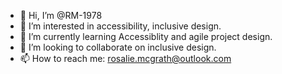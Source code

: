 - 👋 Hi, I’m @RM-1978
- 👀 I’m interested in accessibility, inclusive design. 
- 🌱 I’m currently learning Accessiblity and agile project design.
- 💞️ I’m looking to collaborate on inclusive design. 
- 📫 How to reach me: rosalie.mcgrath@outlook.com

<!---
RM-1978/RM-1978 is a ✨ special ✨ repository because its `README.md` (this file) appears on your GitHub profile.
You can click the Preview link to take a look at your changes.
--->
